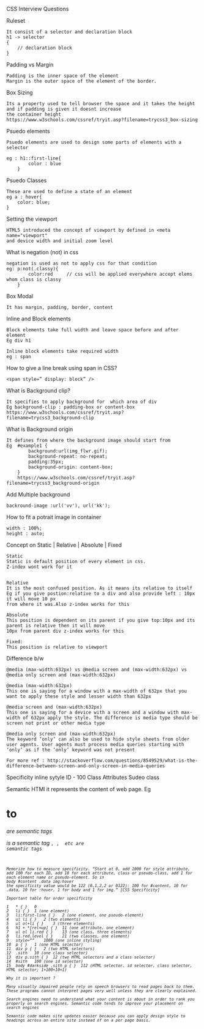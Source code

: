 CSS Interview Questions

Ruleset
	
	It consist of a selector and declaration block
	h1 -> selector
	{
		// declaration block
	}

Padding vs Margin

	Padding is the inner space of the element
	Margin is the outer space of the element of the border.

Box Sizing 
	
	Its a property used to tell browser the space and it takes the height and if padding is given it doesnt increase
	the container height
	https://www.w3schools.com/cssref/tryit.asp?filename=trycss3_box-sizing 

Psuedo elements

	Psuedo elements are used to design some parts of elements with a selector

	eg : h1::first-line{
			color : blue
		}

Psuedo Classes
	
	These are used to define a state of an element 
	eg a : hover{
		color: blue;
	}

Setting the viewport
	
	HTML5 introduced the concept of viewport by defined in <meta name="viewport"
	and device width and initial zoom level

What is negation (not) in css

	negation is used as not to apply css for that condition
	eg: p:not(.classy){
			color:red     // css will be applied everywhere accept elems whom class is classy
		}

Box Modal

	It has margin, padding, border, content

Inline and Block elements

	Block elements take full width and leave space before and after element
	Eg div h1

	Inline block elements take required width 
	eg : span

How to give a line break using span in CSS?
	
	<span style=” display: block” />

What is Background clip?
	
	It specifies to apply background for  which area of div
	Eg background-clip : padding-box or content-box
	https://www.w3schools.com/cssref/tryit.asp?filename=trycss3_background-clip

What is Background origin
	
	It defines from where the background image should start from
	Eg  #example1 {
		    background:url(img_flwr.gif);
		    background-repeat: no-repeat;
		    padding:35px;
		    background-origin: content-box;
		}
		https://www.w3schools.com/cssref/tryit.asp?filename=trycss3_background-origin

Add Multiple background

	backround-image :url('vv'), url('kk');


How to fit a potrait image in container
	
	width : 100%;
	height : auto;


Concept on Static | Relative | Absolute | Fixed

	Static
	Static is default position of every element in css.
	Z-index wont work for it


	Relative
	It is the most confused position. As it means its relative to itself
	Eg if you give postion:relative to a div and also provide left : 10px it will move 10 px
	from where it was.Also z-index works for this

	Absolute
	This position is dependent on its parent if you give top:10px and its parent is relative then it will move
	10px from parent div z-index works for this

	Fixed:
	This position is relative to viewport 

Difference b/w 
	
	@media (max-width:632px) vs @media screen and (max-width:632px) vs @media only screen and (max-width:632px)
	
	@media (max-width:632px)
	This one is saying for a window with a max-width of 632px that you want to apply these style and lesser width than 632px 

	@media screen and (max-width:632px)
	This one is saying for a device with a screen and a window with max-width of 632px apply the style. The difference is media type should be screen not print or other media type

	@media only screen and (max-width:632px)
	The keyword ‘only’ can also be used to hide style sheets from older user agents. User agents must process media queries starting with ‘only’ as if the ‘only’ keyword was not present

	For more ref : http://stackoverflow.com/questions/8549529/what-is-the-difference-between-screen-and-only-screen-in-media-queries

Specificity 
	inline sytyle
	ID - 100
	Class
	Attributes
	Sudeo class

Semantic HTMl
	it represents the content of web page.
	Eg <h1> to <h6> are semantic tags
		<p> is a semantic tag
		<code>, <abbr>, <span> etc are semantic tags

	Memorize how to measure specificity. “Start at 0, add 1000 for style attribute, add 100 for each ID, add 10 for each attribute, class or pseudo-class, add 1 for each element name or pseudo-element. So in
	body #content .data img:hover
	the specificity value would be 122 (0,1,2,2 or 0122): 100 for #content, 10 for .data, 10 for :hover, 1 for body and 1 for img.” [CSS Specificity]

	Important table for order specificity

	1	* { }	0
	2	li { }	1 (one element)
	3	li:first-line { }	2 (one element, one pseudo-element)
	4	ul li { }	2 (two elements)
	5	ul ol+li { }	3 (three elements)
	6	h1 + *[rel=up] { }	11 (one attribute, one element)
	7	ul ol li.red { }	13 (one class, three elements)
	8	li.red.level { }	21 (two classes, one element)
	9	style=””	1000 (one inline styling)
	10	p { }	1 (one HTML selector)
	11	div p { }	2 (two HTML selectors)
	12	.sith	10 (one class selector)
	13	div p.sith { }	12 (two HTML selectors and a class selector)
	14	#sith	100 (one id selector)
	15	body #darkside .sith p { }	112 (HTML selector, id selector, class selector, HTML selector; 1+100+10+1)

	Why it is important ?

	Many visually impaired people rely on speech browsers to read pages back to them. These programs cannot interpret pages very well unless they are clearly explained.

	Search engines need to understand what your content is about in order to rank you properly on search engines. Semantic code tends to improve your placement on search engines

	Semantic code makes site updates easier because you can apply design style to headings across an entire site instead of on a per page basis.


